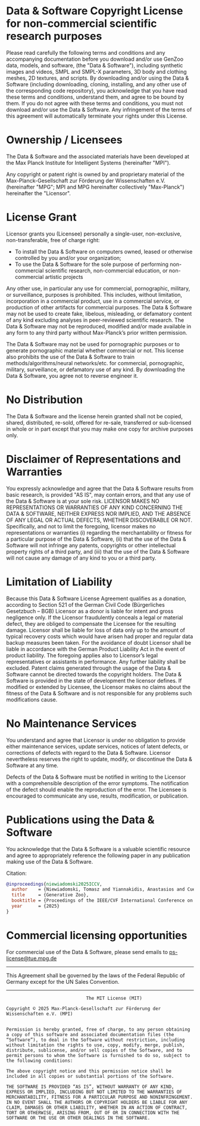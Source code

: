 # Data & Software Copyright License for non-commercial scientific research purposes
Please read carefully the following terms and conditions and any accompanying documentation before you download and/or use GenZoo data, models, and software, (the "Data & Software"), including synthetic images and videos, SMPL and SMPL-X parameters, 3D body and clothing meshes, 2D textures, and scripts. By downloading and/or using the Data & Software (including downloading, cloning, installing, and any other use of the corresponding code repository), you acknowledge that you have read these terms and conditions, understand them, and agree to be bound by them. If you do not agree with these terms and conditions, you must not download and/or use the Data & Software. Any infringement of the terms of this agreement will automatically terminate your rights under this License.

# Ownership / Licensees
The Data & Software and the associated materials have been developed at the Max Planck Institute for Intelligent Systems (hereinafter "MPI").

Any copyright or patent right is owned by and proprietary material of the Max-Planck-Gesellschaft zur Förderung der Wissenschaften e.V. (hereinafter "MPG"; MPI and MPG hereinafter collectively "Max-Planck") hereinafter the "Licensor".

# License Grant
Licensor grants you (Licensee) personally a single-user, non-exclusive, non-transferable, free of charge right:

+ To install the Data & Software on computers owned, leased or otherwise controlled by you and/or your organization;
+ To use the Data & Software for the sole purpose of performing non-commercial scientific research, non-commercial education, or non-commercial artistic projects

Any other use, in particular any use for commercial, pornographic, military, or surveillance, purposes is prohibited. This includes, without limitation, incorporation in a commercial product, use in a commercial service, or production of other artifacts for commercial purposes. The Data & Software may not be used to create fake, libelous, misleading, or defamatory content of any kind excluding analyses in peer-reviewed scientific research. The Data & Software may not be reproduced, modified and/or made available in any form to any third party without Max-Planck’s prior written permission.

The Data & Software may not be used for pornographic purposes or to generate pornographic material whether commercial or not. This license also prohibits the use of the Data & Software to train methods/algorithms/neural networks/etc. for commercial, pornographic, military, surveillance, or defamatory use of any kind. By downloading the Data & Software, you agree not to reverse engineer it.

# No Distribution
The Data & Software and the license herein granted shall not be copied, shared, distributed, re-sold, offered for re-sale, transferred or sub-licensed in whole or in part except that you may make one copy for archive purposes only.

# Disclaimer of Representations and Warranties
You expressly acknowledge and agree that the Data & Software results from basic research, is provided "AS IS", may contain errors, and that any use of the Data & Software is at your sole risk. LICENSOR MAKES NO REPRESENTATIONS OR WARRANTIES OF ANY KIND CONCERNING THE DATA & SOFTWARE, NEITHER EXPRESS NOR IMPLIED, AND THE ABSENCE OF ANY LEGAL OR ACTUAL DEFECTS, WHETHER DISCOVERABLE OR NOT. Specifically, and not to limit the foregoing, licensor makes no representations or warranties (i) regarding the merchantability or fitness for a particular purpose of the Data & Software, (ii) that the use of the Data & Software will not infringe any patents, copyrights or other intellectual property rights of a third party, and (iii) that the use of the Data & Software will not cause any damage of any kind to you or a third party.

# Limitation of Liability
Because this Data & Software License Agreement qualifies as a donation, according to Section 521 of the German Civil Code (Bürgerliches Gesetzbuch – BGB) Licensor as a donor is liable for intent and gross negligence only. If the Licensor fraudulently conceals a legal or material defect, they are obliged to compensate the Licensee for the resulting damage.
Licensor shall be liable for loss of data only up to the amount of typical recovery costs which would have arisen had proper and regular data backup measures been taken. For the avoidance of doubt Licensor shall be liable in accordance with the German Product Liability Act in the event of product liability. The foregoing applies also to Licensor’s legal representatives or assistants in performance. Any further liability shall be excluded.
Patent claims generated through the usage of the Data & Software cannot be directed towards the copyright holders.
The Data & Software is provided in the state of development the licensor defines. If modified or extended by Licensee, the Licensor makes no claims about the fitness of the Data & Software and is not responsible for any problems such modifications cause.

# No Maintenance Services
You understand and agree that Licensor is under no obligation to provide either maintenance services, update services, notices of latent defects, or corrections of defects with regard to the Data & Software. Licensor nevertheless reserves the right to update, modify, or discontinue the Data & Software at any time.

Defects of the Data & Software must be notified in writing to the Licensor with a comprehensible description of the error symptoms. The notification of the defect should enable the reproduction of the error. The Licensee is encouraged to communicate any use, results, modification, or publication.

# Publications using the Data & Software

You acknowledge that the Data & Software is a valuable scientific resource and agree to appropriately reference the following paper in any publication making use of the Data & Software.

Citation:
```bibtex
@inproceedings{niewiadomski2025ICCV,
  author    = {Niewiadomski, Tomasz and Yiannakidis, Anastasios and Cuevas-Velasquez, Hanz and Sanyal, Soubhik and Black, Michael J. and Zuffi, Silvia and Kulits, Peter},
  title     = {Generative Zoo},
  booktitle = {Proceedings of the IEEE/CVF International Conference on Computer Vision (ICCV)},
  year      = {2025}
}
```

# Commercial licensing opportunities
For commercial use of the Data & Software, please send emails to ps-license@tue.mpg.de

---

This Agreement shall be governed by the laws of the Federal Republic of Germany except for the UN Sales Convention.

--------------------------------------------------------------------------------
```
                              The MIT License (MIT)

Copyright © 2025 Max-Planck-Gesellschaft zur Förderung der Wissenschaften e.V. (MPI)


Permission is hereby granted, free of charge, to any person obtaining a copy of this software and associated documentation files (the “Software”), to deal in the Software without restriction, including without limitation the rights to use, copy, modify, merge, publish, distribute, sublicense, and/or sell copies of the Software, and to permit persons to whom the Software is furnished to do so, subject to the following conditions:

The above copyright notice and this permission notice shall be included in all copies or substantial portions of the Software.

THE SOFTWARE IS PROVIDED “AS IS”, WITHOUT WARRANTY OF ANY KIND, EXPRESS OR IMPLIED, INCLUDING BUT NOT LIMITED TO THE WARRANTIES OF MERCHANTABILITY, FITNESS FOR A PARTICULAR PURPOSE AND NONINFRINGEMENT. IN NO EVENT SHALL THE AUTHORS OR COPYRIGHT HOLDERS BE LIABLE FOR ANY CLAIM, DAMAGES OR OTHER LIABILITY, WHETHER IN AN ACTION OF CONTRACT, TORT OR OTHERWISE, ARISING FROM, OUT OF OR IN CONNECTION WITH THE SOFTWARE OR THE USE OR OTHER DEALINGS IN THE SOFTWARE.
```